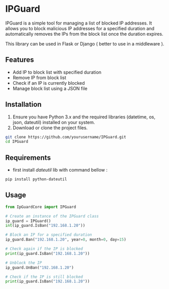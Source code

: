 # IPGuard

IPGuard is a simple tool for managing a list of blocked IP addresses. It allows you to block malicious IP addresses for a specified duration and automatically removes the IPs from the block list once the duration expires.

This library can be used in Flask or Django ( better to use in a middleware ).

## Features

- Add IP to block list with specified duration
- Remove IP from block list
- Check if an IP is currently blocked
- Manage block list using a JSON file

## Installation

1. Ensure you have Python 3.x and the required libraries (datetime, os, json, dateutil) installed on your system.
2. Download or clone the project files.

```bash
git clone https://github.com/yourusername/IPGuard.git
cd IPGuard
```

## Requirements

- first install *dateutil* lib with command bellow :
```bash
pip install python-dateutil
```

## Usage

```python
from IpGuardCore import IPGuard

# Create an instance of the IPGuard class
ip_guard = IPGuard()
int(ip_guard.IsBan("192.168.1.20"))

# Block an IP for a specified duration
ip_guard.Ban("192.168.1.20", year=0, month=0, day=15)

# Check again if the IP is blocked
print(ip_guard.IsBan("192.168.1.20"))

# Unblock the IP
ip_guard.UnBan("192.168.1.20")

# Check if the IP is still blocked
print(ip_guard.IsBan("192.168.1.20"))
```
